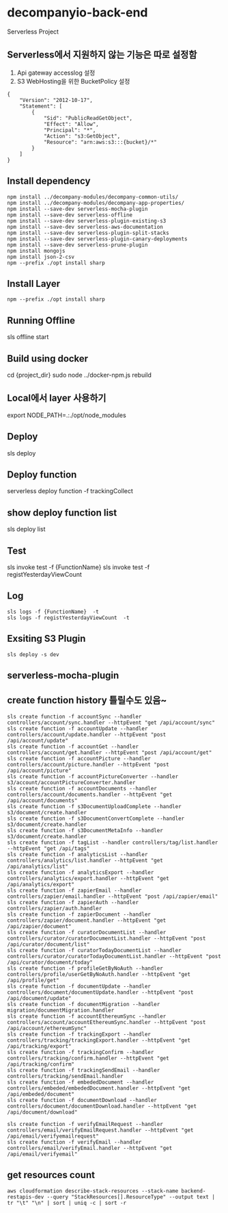 # decompanyio-back-end

Serverless Project

## Serverless에서 지원하지 않는 기능은 따로 설정함

1) Api gateway accesslog 설정
2) S3 WebHosting을 위한 BucketPolicy 설정

```javascripy
{
    "Version": "2012-10-17",
    "Statement": [
        {
            "Sid": "PublicReadGetObject",
            "Effect": "Allow",
            "Principal": "*",
            "Action": "s3:GetObject",
            "Resource": "arn:aws:s3:::{bucket}/*"
        }
    ]
}
```

## Install dependency

```shell
npm install ../decompany-modules/decompany-common-utils/
npm install ../decompany-modules/decompany-app-properties/
npm install --save-dev serverless-mocha-plugin
npm install --save-dev serverless-offline
npm install --save-dev serverless-plugin-existing-s3
npm install --save-dev serverless-aws-documentation
npm install --save-dev serverless-plugin-split-stacks
npm install --save-dev serverless-plugin-canary-deployments
npm install --save-dev serverless-prune-plugin
npm install mongojs
npm install json-2-csv
npm --prefix ./opt install sharp
```

## Install Layer

```shell
npm --prefix ./opt install sharp
```

## Running Offline

sls offline start

## Build using docker

cd {project_dir}
sudo node ../docker-npm.js rebuild

## Local에서 layer 사용하기

export NODE_PATH=.:./opt/node_modules

## Deploy

sls deploy

## Deploy function

serverless deploy function -f trackingCollect

## show deploy function list

sls deploy list

## Test

sls invoke test -f {FunctionName}
sls invoke test -f registYesterdayViewCount

## Log

```shell
sls logs -f {FunctionName}  -t
sls logs -f registYesterdayViewCount  -t
```

## Exsiting S3 Plugin

```shell
sls deploy -s dev
```


## serverless-mocha-plugin

## create function history 틀릴수도 있음~

```shell
sls create function -f accountSync --handler controllers/account/sync.handler --httpEvent "get /api/account/sync"
sls create function -f accountUpdate --handler controllers/account/update.handler --httpEvent "post /api/account/update"
sls create function -f accountGet --handler controllers/account/get.handler --httpEvent "post /api/account/get"
sls create function -f accountPicture --handler controllers/account/picture.handler --httpEvent "post /api/account/picture"
sls create function -f accountPictureConverter --handler s3/account/accountPictureConverter.handler
sls create function -f accountDocuments --handler controllers/account/documents.handler --httpEvent "get /api/account/documents"
sls create function -f s3DocumentUploadComplete --handler s3/document/create.handler
sls create function -f s3DocumentConvertComplete --handler s3/document/create.handler
sls create function -f s3DocumentMetaInfo --handler s3/document/create.handler
sls create function -f tagList --handler controllers/tag/list.handler --httpEvent "get /api/tags"
sls create function -f analyticsList --handler controllers/analytics/list.handler --httpEvent "get /api/analytics/list"
sls create function -f analyticsExport --handler controllers/analytics/export.handler --httpEvent "get /api/analytics/export"
sls create function -f zapierEmail --handler controllers/zapier/email.handler --httpEvent "post /api/zapier/email"
sls create function -f zapierAuth --handler controllers/zapier/auth.handler
sls create function -f zapierDocument --handler controllers/zapier/document.handler --httpEvent "get /api/zapier/document"
sls create function -f curatorDocumentList --handler controllers/curator/curatorDocumentList.handler --httpEvent "post /api/curator/document/list"
sls create function -f curatorTodayDocumentList --handler controllers/curator/curatorTodayDocumentList.handler --httpEvent "post /api/curator/document/today"
sls create function -f profileGetByNoAuth --handler controllers/profile/userGetByNoAuth.handler --httpEvent "get /api/profile/get"
sls create function -f documentUpdate --handler controllers/document/documentUpdate.handler --httpEvent "post /api/document/update"
sls create function -f documentMigration --handler migration/documentMigration.handler
sls create function -f accountEthereumSync --handler controllers/account/accountEthereumSync.handler --httpEvent "post /api/account/ethereumSync"
sls create function -f trackingExport --handler controllers/tracking/trackingExport.handler --httpEvent "get /api/tracking/export"
sls create function -f trackingConfirm --handler controllers/tracking/confirm.handler --httpEvent "get /api/tracking/confirm"
sls create function -f trackingSendEmail --handler controllers/tracking/sendEmail.handler
sls create function -f embededDocument --handler controllers/embeded/embededDocument.handler --httpEvent "get /api/embeded/document"
sls create function -f documentDownload --handler controllers/document/documentDownload.handler --httpEvent "get /api/document/download"

sls create function -f verifyEmailRequest --handler controllers/email/verifyEmailRequest.handler --httpEvent "get /api/email/verifyemailrequest"
sls create function -f verifyEmail --handler controllers/email/verifyEmail.handler --httpEvent "get /api/email/verifyemail"
```


## get resources count

```shell
aws cloudformation describe-stack-resources --stack-name backend-restapis-dev --query "StackResources[].ResourceType" --output text | tr "\t" "\n" | sort | uniq -c | sort -r
```